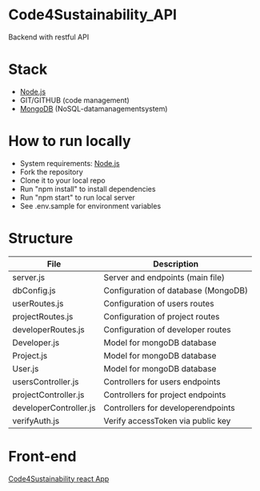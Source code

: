 # Code4Sustainability_API
Backend with restful API

# Stack

- [Node.js](https://nodejs.org/)
- GIT/GITHUB (code management)
- [MongoDB](https://www.mongodb.com/de) (NoSQL-datamanagementsystem)

# How to run locally

- System requirements: [Node.js](https://nodejs.org/)
- Fork the repository
- Clone it to your local repo
- Run "npm install" to install dependencies
- Run "npm start" to run local server
- See .env.sample for environment variables

# Structure

| File                   | Description                                 |
| ---------------------- | ------------------------------------------- |
| server.js              | Server and endpoints (main file)            |
| dbConfig.js            | Configuration of database (MongoDB)         |
| userRoutes.js          | Configuration of users routes               |
| projectRoutes.js       | Configuration of project routes             |
| developerRoutes.js     | Configuration of developer routes           |
| Developer.js           | Model for mongoDB database                  |
| Project.js             | Model for mongoDB database                  |
| User.js                | Model for mongoDB database                  |
| usersController.js     | Controllers for users endpoints             |
| projectController.js   | Controllers for project endpoints           |
| developerController.js | Controllers for developerendpoints          |
| verifyAuth.js          | Verify accessToken via public key           |

# Front-end

[Code4Sustainability react App](https://github.com/Natascha2020/Code4Sustainability_APP.git)

